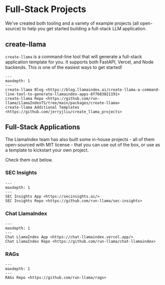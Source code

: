 # Full-Stack Projects

We've created both tooling and a variety of example projects (all open-source) to help you get started building a full-stack LLM application.

## create-llama

`create-llama` is a command-line tool that will generate a full-stack application template for you. It supports both FastAPI, Vercel, and Node backends. This is one of the easiest ways to get started!

```{toctree}
---
maxdepth: 1
---
create-llama Blog <https://blog.llamaindex.ai/create-llama-a-command-line-tool-to-generate-llamaindex-apps-8f7683021191>
create-llama Repo <https://github.com/run-llama/LlamaIndexTS/tree/main/packages/create-llama>
create-llama Additional Templates <https://github.com/jerryjliu/create_llama_projects>
```

## Full-Stack Applications

The LlamaIndex team has also built some in-house projects - all of them open-sourced with MIT license - that you can use out of the box, or use as a template to kickstart your own project.

Check them out below.

### SEC Insights

```{toctree}
---
maxdepth: 1
---
SEC Insights App <https://secinsights.ai/>
SEC Insights Repo <https://github.com/run-llama/sec-insights>
```

### Chat LlamaIndex

```{toctree}
---
maxdepth: 1
---
Chat LlamaIndex App <https://chat-llamaindex.vercel.app/>
Chat LlamaIndex Repo <https://github.com/run-llama/chat-llamaindex>

```

### RAGs

```{toctree}
---
maxdepth: 1
---
RAGs Repo <https://github.com/run-llama/rags>

```
